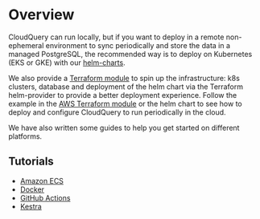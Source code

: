 # Overview

CloudQuery can run locally, but if you want to deploy in a remote non-ephemeral environment to sync periodically and store the data in a managed PostgreSQL, the recommended way is to deploy on Kubernetes (EKS or GKE) with our [helm-charts](https://github.com/cloudquery/helm-charts).

We also provide a [Terraform module](https://github.com/cloudquery/terraform-aws-cloudquery) to spin up the infrastructure: k8s clusters, database and deployment of the helm chart via the Terraform helm-provider to provide a better deployment experience. Follow the example in the [AWS Terraform module](https://github.com/cloudquery/terraform-aws-cloudquery) or the helm chart to see how to deploy and configure CloudQuery to run periodically in the cloud.

We have also written some guides to help you get started on different platforms.

## Tutorials

 - [Amazon ECS](/docs/deployment/ecs)
 - [Docker](/docs/deployment/docker)
 - [GitHub Actions](/docs/deployment/github-actions)
 - [Kestra](/docs/deployment/kestra)
